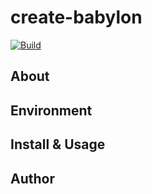 # create-babylon

[![Build](https://github.com/drumath2237/create-babylon/actions/workflows/node.js.yml/badge.svg)](https://github.com/drumath2237/create-babylon/actions/workflows/node.js.yml)

## About

## Environment

## Install & Usage

## Author
